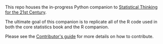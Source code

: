 This repo houses the in-progress Python companion to [Statistical Thinking for the 21st Century](https://statsthinking21.org/).

The ultimate goal of this companion is to replicate all of the R code used in both the core statistics book and the R companion.

Please see the [Contributor's guide](CONTRIBUTING.md) for more details on how to contribute.
